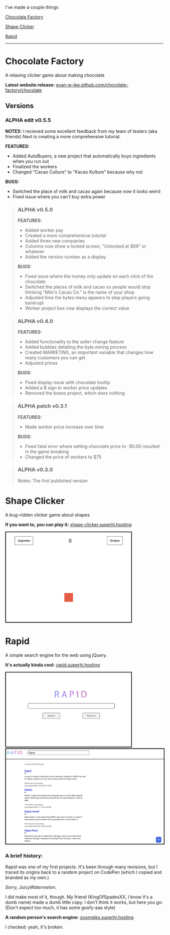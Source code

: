 I've made a couple things

[Chocolate Factory](#chocolate)

[Shape Clicker](#shape)

[Rapid](#rapid)

---
<h1 id="chocolate">Chocolate Factory</h1>
A relaxing clicker game about making chocolate

**Latest website release:** 
<a href="https://evan-w-lee.github.io/chocolate-factory/chocolate">evan-w-lee.github.com/chocolate-factory/chocolate</a>

## Versions

### ALPHA edit v0.5.5
**NOTES:**
I recieved some excellent feedback from my team of testers (aka friends) Next is creating a more comprehensive tutorial.

**FEATURES:**
* Added AutoBuyers, a new project that automatically buys ingredients when you run out
* Finalized the workers
* Changed "Cacao Culture" to "Kacao Kulture" because why not


**BUGS:**
* Switched the place of milk and cacao again because now it looks weird
* Fixed issue where you can't buy extra power

>### ALPHA v0.5.0
>**FEATURES:**
>* Added worker pay
>* Created a more comprehensive tutorial
>* Added three new companies
>* Columns now show a locked screen, "Unlocked at $69" or whatever
>* Added the version number as a display
>
>
>**BUGS:**
>* Fixed issue where the money only update on each click of the chocolate
>* Switched the places of milk and cacao so people would stop thinking "Milo's Cacao Co." is the name of your shop
>* Adjusted time the bytes menu appears to stop players going bankrupt
>* Worker project box now displays the correct value

>### ALPHA v0.4.0
>**FEATURES:**
>* Added functionality to the seller change feature
>* Added bubbles detailing the byte mining process
>* Created MARKETING, an important variable that changes how many customers you can get
>* Adjusted prices
>
>
>**BUGS:**
>* Fixed display issue with chocolate tooltip
>* Added a $ sign to worker price updates
>* Removed the boxes project, which does nothing

>### ALPHA patch v0.3.1
>**FEATURES:**
>* Made worker price increase over time
>
>
>**BUGS:**
>* Fixed fatal error where setting chocolate price to -$0.00 resulted in the game breaking
>* Changed the price of workers to $75

>### ALPHA v0.3.0
>Notes: The first published version

<h1 id="shape">Shape Clicker</h1>
A bug-ridden clicker game about shapes

**If you want to, you can play it:** 
<a href="https://shape-clicker.superhi.hosting">shape-clicker.superhi.hosting</a>

<img src="/Screenshot 2024-05-18 at 9.28.08 AM.png" style="width: 400px; border: 2px solid black;">

<h1 id="rapid">Rapid</h1>
A simple search engine for the web using jQuery.

**It's actually kinda cool:**
<a href="https://rapid.superhi.hosting">rapid.superhi.hosting</a>

<img src="/Screenshot 2024-05-20 at 7.34.25 PM.png" style="width: 400px; border: 2px solid black;">

<img src="/Screenshot 2024-05-20 at 7.34.44 PM.png" style="width: 600px; border: 2px solid black;">

### A brief history:

Rapid was one of my first projects. It's been through many revisions, but I traced its origins back to a random project on CodePen (which I copied and branded as my own.)

*Sorry, JuicyWatermelon.*

I did make most of it, though. My friend (KingOfSpadesXX, I know it's a dumb name) made a dumb little copy. I don't think it works, but here you go: (Don't expect too much, it has some goofy-aaa style)

**A random person's search engine:**
<a href="https://zoomplex.superhi.hosting">zoomplex.superhi.hosting</a>

I checked: yeah, it's broken.
